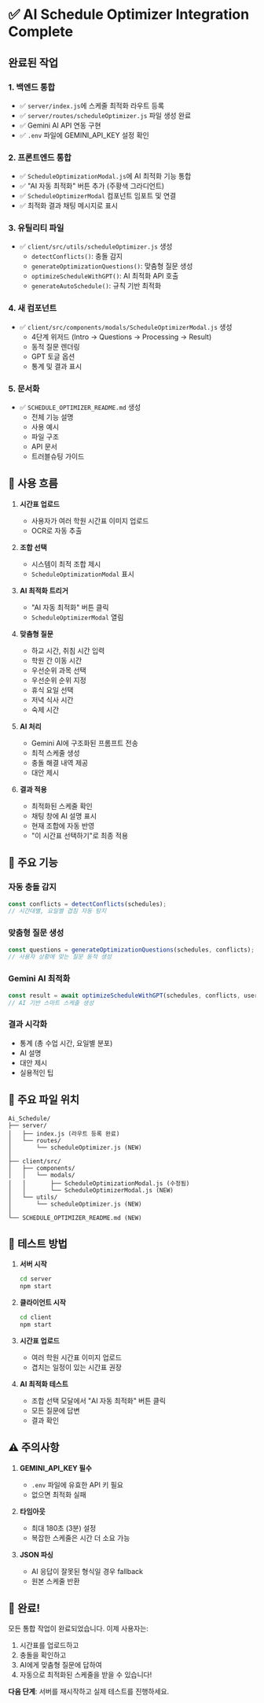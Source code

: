 # ✅ AI Schedule Optimizer Integration Complete

## 완료된 작업

### 1. 백엔드 통합
- ✅ `server/index.js`에 스케줄 최적화 라우트 등록
- ✅ `server/routes/scheduleOptimizer.js` 파일 생성 완료
- ✅ Gemini AI API 연동 구현
- ✅ `.env` 파일에 GEMINI_API_KEY 설정 확인

### 2. 프론트엔드 통합
- ✅ `ScheduleOptimizationModal.js`에 AI 최적화 기능 통합
- ✅ "AI 자동 최적화" 버튼 추가 (주황색 그라디언트)
- ✅ `ScheduleOptimizerModal` 컴포넌트 임포트 및 연결
- ✅ 최적화 결과 채팅 메시지로 표시

### 3. 유틸리티 파일
- ✅ `client/src/utils/scheduleOptimizer.js` 생성
  - `detectConflicts()`: 충돌 감지
  - `generateOptimizationQuestions()`: 맞춤형 질문 생성
  - `optimizeScheduleWithGPT()`: AI 최적화 API 호출
  - `generateAutoSchedule()`: 규칙 기반 최적화

### 4. 새 컴포넌트
- ✅ `client/src/components/modals/ScheduleOptimizerModal.js` 생성
  - 4단계 위저드 (Intro → Questions → Processing → Result)
  - 동적 질문 렌더링
  - GPT 토글 옵션
  - 통계 및 결과 표시

### 5. 문서화
- ✅ `SCHEDULE_OPTIMIZER_README.md` 생성
  - 전체 기능 설명
  - 사용 예시
  - 파일 구조
  - API 문서
  - 트러블슈팅 가이드

## 🎯 사용 흐름

1. **시간표 업로드**
   - 사용자가 여러 학원 시간표 이미지 업로드
   - OCR로 자동 추출

2. **조합 선택**
   - 시스템이 최적 조합 제시
   - `ScheduleOptimizationModal` 표시

3. **AI 최적화 트리거**
   - "AI 자동 최적화" 버튼 클릭
   - `ScheduleOptimizerModal` 열림

4. **맞춤형 질문**
   - 하교 시간, 취침 시간 입력
   - 학원 간 이동 시간
   - 우선순위 과목 선택
   - 우선순위 순위 지정
   - 휴식 요일 선택
   - 저녁 식사 시간
   - 숙제 시간

5. **AI 처리**
   - Gemini AI에 구조화된 프롬프트 전송
   - 최적 스케줄 생성
   - 충돌 해결 내역 제공
   - 대안 제시

6. **결과 적용**
   - 최적화된 스케줄 확인
   - 채팅 창에 AI 설명 표시
   - 현재 조합에 자동 반영
   - "이 시간표 선택하기"로 최종 적용

## 🔑 주요 기능

### 자동 충돌 감지
```javascript
const conflicts = detectConflicts(schedules);
// 시간대별, 요일별 겹침 자동 탐지
```

### 맞춤형 질문 생성
```javascript
const questions = generateOptimizationQuestions(schedules, conflicts);
// 사용자 상황에 맞는 질문 동적 생성
```

### Gemini AI 최적화
```javascript
const result = await optimizeScheduleWithGPT(schedules, conflicts, userAnswers);
// AI 기반 스마트 스케줄 생성
```

### 결과 시각화
- 통계 (총 수업 시간, 요일별 분포)
- AI 설명
- 대안 제시
- 실용적인 팁

## 📁 주요 파일 위치

```
Ai_Schedule/
├── server/
│   ├── index.js (라우트 등록 완료)
│   └── routes/
│       └── scheduleOptimizer.js (NEW)
│
├── client/src/
│   ├── components/
│   │   └── modals/
│   │       ├── ScheduleOptimizationModal.js (수정됨)
│   │       └── ScheduleOptimizerModal.js (NEW)
│   └── utils/
│       └── scheduleOptimizer.js (NEW)
│
└── SCHEDULE_OPTIMIZER_README.md (NEW)
```

## 🚀 테스트 방법

1. **서버 시작**
   ```bash
   cd server
   npm start
   ```

2. **클라이언트 시작**
   ```bash
   cd client
   npm start
   ```

3. **시간표 업로드**
   - 여러 학원 시간표 이미지 업로드
   - 겹치는 일정이 있는 시간표 권장

4. **AI 최적화 테스트**
   - 조합 선택 모달에서 "AI 자동 최적화" 버튼 클릭
   - 모든 질문에 답변
   - 결과 확인

## ⚠️ 주의사항

1. **GEMINI_API_KEY 필수**
   - `.env` 파일에 유효한 API 키 필요
   - 없으면 최적화 실패

2. **타임아웃**
   - 최대 180초 (3분) 설정
   - 복잡한 스케줄은 시간 더 소요 가능

3. **JSON 파싱**
   - AI 응답이 잘못된 형식일 경우 fallback
   - 원본 스케줄 반환

## 🎉 완료!

모든 통합 작업이 완료되었습니다. 이제 사용자는:

1. 시간표를 업로드하고
2. 충돌을 확인하고
3. AI에게 맞춤형 질문에 답하여
4. 자동으로 최적화된 스케줄을 받을 수 있습니다!

**다음 단계**: 서버를 재시작하고 실제 테스트를 진행하세요.
